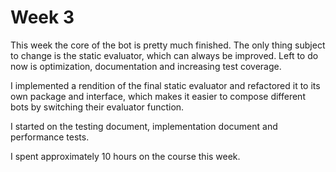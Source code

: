 # Week 3

This week the core of the bot is pretty much finished. The only thing subject to change is the static evaluator, which can always be improved. Left to do now is optimization, documentation and increasing test coverage.

I implemented a rendition of the final static evaluator and refactored it to its own package and interface, which makes it easier to compose different bots by switching their evaluator function.

I started on the testing document, implementation document and performance tests.

I spent approximately 10 hours on the course this week.
